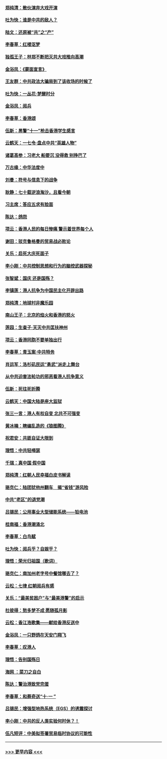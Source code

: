 #### [郑纯清：散伙演弃大戏开演](../pages/nsc993/n11570826.md?t=10060044) 
#### [吐为快：谁是中共的敌人？](../pages/nsc993/n11570817.md?t=10060044) 
#### [陆文：还原被“共”之“产”](../pages/nsc993/n11570798.md?t=10060044) 
#### [李春草：红楼沤梦](../pages/nsc993/n11569673.md?t=10060044) 
#### [独孤王子：林郑不断把灭共大戏推向高潮](../pages/nsc993/n11569381.md?t=10060044) 
#### [金浴凤：《蒙面宣言》](../pages/nsc993/n11569368.md?t=10060044) 
#### [王友群：中共政法大骗局到了该收场的时候了](../pages/nsc993/n11568940.md?t=10060044) 
#### [吐为快：一丛花‧梦醒时分](../pages/nsc993/n11567491.md?t=10060044) 
#### [金浴凤：阅兵](../pages/nsc993/n11567454.md?t=10060044) 
#### [李春草：香港颂](../pages/nsc993/n11567444.md?t=10060044) 
#### [伍新：黑警“十一”枪击香港学生感言](../pages/nsc993/n11567426.md?t=10060044) 
#### [云鹤天：一七令‧盘点中共“英雄人物”](../pages/nsc993/n11567091.md?t=10060044) 
#### [诸葛高参：习老大 船要沉 没得救 别挣巴了](../pages/nsc993/n11566976.md?t=10060044) 
#### [万古缘：中华法度中](../pages/nsc993/n11566726.md?t=10060044) 
#### [刘曼：符号与信息下的战争](../pages/nsc993/n11564655.md?t=10060044) 
#### [耿静：七十载逆浪淘沙，且看今朝](../pages/nsc993/n11564520.md?t=10060044) 
#### [习主席：答应五求有脸面](../pages/nsc993/n11563953.md?t=10060044) 
#### [陈达：鸽怨](../pages/nsc993/n11561879.md?t=10060044) 
#### [项云：香港人民的每日惨痛  警示着世界每个人](../pages/nsc993/n11559273.md?t=10060044) 
#### [谢田：驳克鲁格曼的贸易战必败论](../pages/nsc993/n11555840.md?t=10060044) 
#### [关乐：启死大庆死面子](../pages/nsc993/n11556823.md?t=10060044) 
#### [李小刚：中共控制思想和行为的脑控武器探秘](../pages/nsc993/n11556776.md?t=10060044) 
#### [张智斌：国庆  还是国殇？](../pages/nsc993/n11556617.md?t=10060044) 
#### [李镇莲：港人抗争为中国民主化开辟出路](../pages/nsc993/n11556570.md?t=10060044) 
#### [郑纯清：地球村非魔乐园](../pages/nsc993/n11555415.md?t=10060044) 
#### [南山王子：北京的焰火和香港的怒火](../pages/nsc993/n11555318.md?t=10060044) 
#### [莲园：生查子·天灭中共匡扶神州](../pages/nsc993/n11555302.md?t=10060044) 
#### [项云：香港同胞不要单独出行](../pages/nsc993/n11555276.md?t=10060044) 
#### [李春草：青玉案‧中共特务](../pages/nsc993/n11552356.md?t=10060044) 
#### [肖运军：洛杉矶民运“勇武”派走上舞台](../pages/nsc993/n11551595.md?t=10060044) 
#### [从中共迫害法轮功的邪恶看港人抗争意义](../pages/nsc993/n11540858.md?t=10060044) 
#### [伍新：死往死折腾](../pages/nsc993/n11550174.md?t=10060044) 
#### [云鹤天：中国大陆是座大监狱](../pages/nsc993/n11550155.md?t=10060044) 
#### [张三一言：港人有权自变 北共不可强变](../pages/nsc993/n11550132.md?t=10060044) 
#### [黄冰楠：瞎编乱造的《狼图腾》](../pages/nsc993/n11550082.md?t=10060044) 
#### [祝君安：共匪自证大限到](../pages/nsc993/n11550041.md?t=10060044) 
#### [理悟：中共轻嘚瑟](../pages/nsc993/n11547978.md?t=10060044) 
#### [千瑞：真中国 假中国](../pages/nsc993/n11547865.md?t=10060044) 
#### [郑纯清：红朝人民幸福白皮书解读](../pages/nsc993/n11547499.md?t=10060044) 
#### [骆克仁：陆团犹他州翻车　揭“省钱”游风险](../pages/nsc993/n11546977.md?t=10060044) 
#### [中共“老区”的退党潮](../pages/nsc993/n11545995.md?t=10060044) 
#### [吕锡民：公用事业大型储能系统——铅电池](../pages/nsc993/n11545701.md?t=10060044) 
#### [桂南福：香港潮涌北](../pages/nsc993/n11545682.md?t=10060044) 
#### [李春草：白鸟赋](../pages/nsc993/n11545663.md?t=10060044) 
#### [吐为快：阅兵乎？自娱乎？](../pages/nsc993/n11545625.md?t=10060044) 
#### [理悟：荣光归祖国（歌词）](../pages/nsc993/n11545616.md?t=10060044) 
#### [骆克仁：南加州老字号中餐馆哪去了？](../pages/nsc993/n11545120.md?t=10060044) 
#### [云松：七律 红朝阅兵有感](../pages/nsc993/n11542394.md?t=10060044) 
#### [关乐：“最美贫困户”与“最美港警”的启示](../pages/nsc993/n11542252.md?t=10060044) 
#### [杜彼得：愁多梦不成 愿随孤月影](../pages/nsc993/n11540296.md?t=10060044) 
#### [云松：香江浩歌集——献给香港反送中](../pages/nsc993/n11540149.md?t=10060044) 
#### [金浴凤：一只野鸽在天安门翔飞](../pages/nsc993/n11540280.md?t=10060044) 
#### [李春草：叹港人](../pages/nsc993/n11540119.md?t=10060044) 
#### [理悟：告别国殇日](../pages/nsc993/n11539610.md?t=10060044) 
#### [海网 ：菜刀之自白](../pages/nsc993/n11539597.md?t=10060044) 
#### [陈达：警治港致党完蛋](../pages/nsc993/n11538127.md?t=10060044) 
#### [李春草：和蔡奇送“十·一 ”](../pages/nsc993/n11537810.md?t=10060044) 
#### [吕锡民：增强型地热系统（EGS）的诱震探讨](../pages/nsc993/n11537765.md?t=10060044) 
#### [李小刚：中共的反人类实验何时休？！](../pages/nsc993/n11537669.md?t=10060044) 
#### [伍凡短评：中美拟签署贸易临时协议的可能性](../pages/nsc993/n11536773.md?t=10060044) 

----
#### [ >>> 更早内容 <<< ](../indexes/nsc993-earlier.md)

